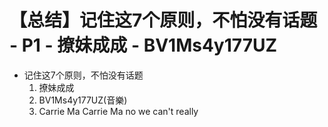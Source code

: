 # 【总结】记住这7个原则，不怕没有话题 - P1 - 撩妹成成 - BV1Ms4y177UZ

-   记住这7个原则，不怕没有话题
    1.  撩妹成成
    2.  BV1Ms4y177UZ(音樂)
    3.  Carrie Ma Carrie Ma no we can't really